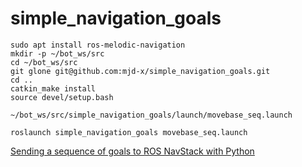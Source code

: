 # simple_navigation_goals

```
sudo apt install ros-melodic-navigation
mkdir -p ~/bot_ws/src
cd ~/bot_ws/src
git glone git@github.com:mjd-x/simple_navigation_goals.git
cd ..
catkin_make install
source devel/setup.bash
```

`~/bot_ws/src/simple_navigation_goals/launch/movebase_seq.launch`

```
roslaunch simple_navigation_goals movebase_seq.launch
```

[Sending a sequence of goals to ROS NavStack with Python](https://hotblackrobotics.github.io/en/blog/2018/01/29/seq-goals-py)
